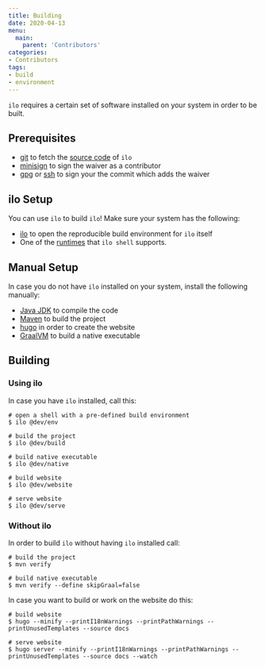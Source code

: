 ```yaml
---
title: Building
date: 2020-04-13
menu:
  main:
    parent: 'Contributors'
categories:
- Contributors
tags:
- build
- environment
---
```


`ilo` requires a certain set of software installed on your system in order to be built.

## Prerequisites

- [git](https://git-scm.com/) to fetch the [source code](../git-mirrors) of `ilo`
- [minisign](https://jedisct1.github.io/minisign/) to sign the waiver as a contributor
- [gpg](https://gnupg.org/) or [ssh](https://www.openssh.com/) to sign your the commit which adds the waiver

## ilo Setup

You can use `ilo` to build `ilo`! Make sure your system has the following:

- [ilo](../../usage/install) to open the reproducible build environment for `ilo` itself
- One of the [runtimes](../../shell/runtimes) that `ilo shell` supports.

## Manual Setup

In case you do not have `ilo` installed on your system, install the following manually:

- [Java JDK](https://jdk.java.net/) to compile the code
- [Maven](https://maven.apache.org/) to build the project
- [hugo](https://gohugo.io/) in order to create the website
- [GraalVM](https://www.graalvm.org/) to build a native executable

## Building

### Using ilo

In case you have `ilo` installed, call this:

```shell script
# open a shell with a pre-defined build environment
$ ilo @dev/env

# build the project
$ ilo @dev/build

# build native executable
$ ilo @dev/native

# build website
$ ilo @dev/website

# serve website
$ ilo @dev/serve
```

### Without ilo

In order to build `ilo` without having `ilo` installed call:

```shell script
# build the project
$ mvn verify

# build native executable
$ mvn verify --define skipGraal=false
```

In case you want to build or work on the website do this:

```shell script
# build website
$ hugo --minify --printI18nWarnings --printPathWarnings --printUnusedTemplates --source docs

# serve website
$ hugo server --minify --printI18nWarnings --printPathWarnings --printUnusedTemplates --source docs --watch
```
